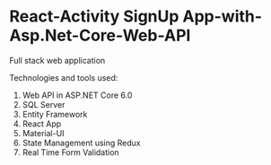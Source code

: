 # React-Activity SignUp App-with-Asp.Net-Core-Web-API #

Full stack web application

Technologies and tools used:
1. Web API in ASP.NET Core 6.0
2. SQL Server
3. Entity Framework
4. React App
5. Material-UI
6. State Management using Redux
7. Real Time Form Validation
